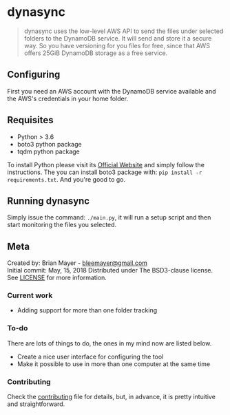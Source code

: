 # dynasync

> dynasync uses the low-level AWS API to send the files under selected folders to the DynamoDB service. It will send and store it a secure way. So you have versioning for you files for free, since that AWS offers 25GiB DynamoDB storage as a free service.

## Configuring

First you need an AWS account with the DynamoDB service available and the AWS's credentials in your home folder.

## Requisites

- Python > 3.6
- boto3 python package
- tqdm python package

To install Python please visit its [Official Website](https://www.python.org/) and simply follow the instructions. The you can install boto3 package with: `pip install -r requirements.txt`. And you're good to go.

## Running dynasync

Simply issue the command: `./main.py`, it will run a setup script and then start monitoring the files you selected.

## Meta

Created by: Brian Mayer - bleemayer@gmail.com	
Initial commit: May, 15, 2018
Distributed under The BSD3-clause license. See [LICENSE](LICENSE) for more information.

### Current work

- Adding support for more than one folder tracking

### To-do

There are lots of things to do, the ones in my mind now are listed below.

- Create a nice user interface for configuring the tool
- Make it possible to use in more than one computer at the same time

### Contributing

Check the [contributing](CONTRIBUTING.md) file for details, but, in advance, it is pretty intuitive and straightforward.

